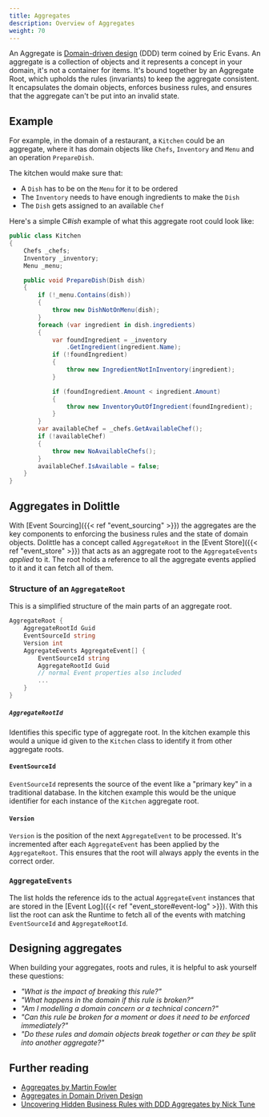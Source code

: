 ```yaml
---
title: Aggregates
description: Overview of Aggregates
weight: 70
---
```


An Aggregate is [Domain-driven design](https://en.wikipedia.org/wiki/Domain-driven_design) (DDD) term coined by Eric Evans. An aggregate is a collection of objects and it represents a concept in your domain, it's not a container for items. It's bound together by an Aggregate Root, which upholds the rules (invariants) to keep the aggregate consistent. It encapsulates the domain objects, enforces business rules, and ensures that the aggregate can't be put into an invalid state.

## Example

For example, in the domain of a restaurant, a `Kitchen` could be an aggregate, where it has domain objects like `Chefs`, `Inventory` and `Menu` and an operation `PrepareDish`.

The kitchen would make sure that:
- A `Dish` has to be on the `Menu` for it to be ordered
- The `Inventory` needs to have enough ingredients to make the `Dish`
- The `Dish` gets assigned to an available `Chef`

Here's a simple C#_ish_ example of what this aggregate root could look like:
```csharp
public class Kitchen
{
    Chefs _chefs;
    Inventory _inventory;
    Menu _menu;

    public void PrepareDish(Dish dish)
    {
        if (!_menu.Contains(dish))
        {
            throw new DishNotOnMenu(dish);
        }
        foreach (var ingredient in dish.ingredients)
        {
            var foundIngredient = _inventory
                .GetIngredient(ingredient.Name);
            if (!foundIngredient)
            {
                throw new IngredientNotInInventory(ingredient);
            }

            if (foundIngredient.Amount < ingredient.Amount)
            {
                throw new InventoryOutOfIngredient(foundIngredient);
            }
        }
        var availableChef = _chefs.GetAvailableChef();
        if (!availableChef)
        {
            throw new NoAvailableChefs();
        }
        availableChef.IsAvailable = false;
    }
}
```

## Aggregates in Dolittle

With [Event Sourcing]({{< ref "event_sourcing" >}}) the aggregates are the key components to enforcing the business rules and the state of domain objects. Dolittle has a concept called `AggregateRoot` in the [Event Store]({{< ref "event_store" >}}) that acts as an aggregate root to the `AggregateEvents` _applied_ to it. The root holds a reference to all the aggregate events applied to it and it can fetch all of them.

### Structure of an `AggregateRoot`

This is a simplified structure of the main parts of an aggregate root.
```csharp
AggregateRoot {
    AggregateRootId Guid
    EventSourceId string
    Version int
    AggregateEvents AggregateEvent[] {
        EventSourceId string
        AggregateRootId Guid
        // normal Event properties also included
        ...
    }
}
```

##### `AggregateRootId`

Identifies this specific type of aggregate root. In the kitchen example this would a unique id given to the `Kitchen` class to identify it from other aggregate roots.

#### `EventSourceId`

`EventSourceId` represents the source of the event like a "primary key" in a traditional database. In the kitchen example this would be the unique identifier for each instance of the `Kitchen` aggregate root.

#### `Version`

`Version` is the position of the next `AggregateEvent` to be processed. It's incremented after each `AggregateEvent` has been applied by the `AggregateRoot`. This ensures that the root will always apply the events in the correct order.

### `AggregateEvents`
The list holds the reference ids to the actual `AggregateEvent` instances that are stored in the [Event Log]({{< ref "event_store#event-log" >}}). With this list the root can ask the Runtime to fetch all of the events with matching `EventSourceId` and `AggregateRootId`.


## Designing aggregates

When building your aggregates, roots and rules, it is helpful to ask yourself these questions:
- _"What is the impact of breaking this rule?"_
- _"What happens in the domain if this rule is broken?"_
- _"Am I modelling a domain concern or a technical concern?"_
- _"Can this rule be broken for a moment or does it need to be enforced immediately?"_
- _"Do these rules and domain objects break together or can they be split into another aggregate?"_

## Further reading

- [Aggregates by Martin Fowler](https://martinfowler.com/bliki/DDD_Aggregate.html)
- [Aggregates in Domain Driven Design](https://medium.com/ingeniouslysimple/aggregates-in-domain-driven-design-5aab3ef9901d)
- [Uncovering Hidden Business Rules with DDD Aggregates by Nick Tune](https://medium.com/nick-tune-tech-strategy-blog/uncovering-hidden-business-rules-with-ddd-aggregates-67fb02abc4b)
